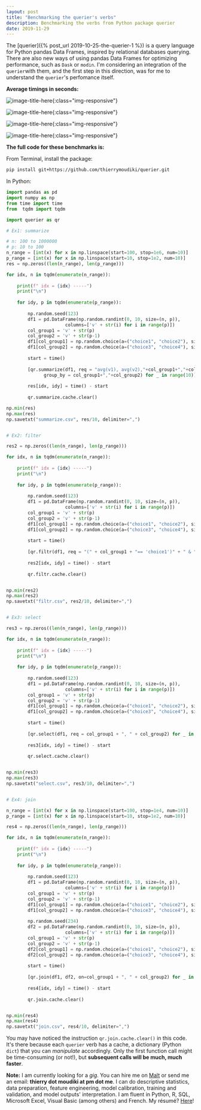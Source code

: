 ```yaml
---
layout: post
title: "Benchmarking the querier's verbs"
description: Benchmarking the verbs from Python package querier
date: 2019-11-29
---
```


The [querier]({% post_url 2019-10-25-the-querier-1 %}) is a query language for Python pandas Data Frames, inspired by relational databases querying. There are also new ways of using pandas Data Frames for optimizing performance, such as `Dask` or `modin`. I'm considering an  integration of the `querier`with them, and the first step in this direction, was for me to understand the `querier`'s perfomance itself.


__Average timings in seconds:__

![image-title-here]({{base}}/images/2019-11-29/2019-11-29-image1.png){:class="img-responsive"}

![image-title-here]({{base}}/images/2019-11-29/2019-11-29-image2.png){:class="img-responsive"}

![image-title-here]({{base}}/images/2019-11-29/2019-11-29-image3.png){:class="img-responsive"}

![image-title-here]({{base}}/images/2019-11-29/2019-11-29-image4.png){:class="img-responsive"}

__The full code for these benchmarks is:__


From Terminal, install the package:

```bash
pip install git+https://github.com/thierrymoudiki/querier.git
```

In Python: 

```python
import pandas as pd
import numpy as np
from time import time
from  tqdm import tqdm

import querier as qr

# Ex1: summarize

# n: 100 to 1000000
# p: 10 to 100
n_range = [int(x) for x in np.linspace(start=100, stop=1e6, num=10)]
p_range = [int(x) for x in np.linspace(start=10, stop=1e2, num=10)]
res = np.zeros((len(n_range), len(p_range)))

for idx, n in tqdm(enumerate(n_range)):
    
    print(f" idx = {idx} -----")
    print("\n")
    
    for idy, p in tqdm(enumerate(p_range)):
    
        np.random.seed(123)
        df1 = pd.DataFrame(np.random.randint(0, 10, size=(n, p)), 
                      columns=['v' + str(i) for i in range(p)])
        col_group1 = 'v' + str(p)
        col_group2 = 'v' + str(p-1)
        df1[col_group1] = np.random.choice(a=("choice1", "choice2"), size=n)
        df1[col_group2] = np.random.choice(a=("choice3", "choice4"), size=n)
        
        start = time()
        
        [qr.summarize(df1, req = "avg(v1), avg(v2),"+col_group1+","+col_group2, 
              group_by = col_group1+","+col_group2) for _ in range(10)]                
        
        res[idx, idy] = time() - start
        
        qr.summarize.cache.clear()

np.min(res)
np.max(res)
np.savetxt("summarize.csv", res/10, delimiter=",")


# Ex2: filter

res2 = np.zeros((len(n_range), len(p_range)))

for idx, n in tqdm(enumerate(n_range)):
    
    print(f" idx = {idx} -----")
    print("\n")
    
    for idy, p in tqdm(enumerate(p_range)):
    
        np.random.seed(123)
        df1 = pd.DataFrame(np.random.randint(0, 10, size=(n, p)), 
                      columns=['v' + str(i) for i in range(p)])
        col_group1 = 'v' + str(p)
        col_group2 = 'v' + str(p-1)
        df1[col_group1] = np.random.choice(a=("choice1", "choice2"), size=n)
        df1[col_group2] = np.random.choice(a=("choice3", "choice4"), size=n)
        
        start = time()
        
        [qr.filtr(df1, req = "(" + col_group1 + "== 'choice1')" + " & " + "(" + col_group2 + "== 'choice4')") for _ in range(10)]                
        
        res2[idx, idy] = time() - start
        
        qr.filtr.cache.clear()


np.min(res2)
np.max(res2)
np.savetxt("filtr.csv", res2/10, delimiter=",")


# Ex3: select

res3 = np.zeros((len(n_range), len(p_range)))

for idx, n in tqdm(enumerate(n_range)):
    
    print(f" idx = {idx} -----")
    print("\n")
    
    for idy, p in tqdm(enumerate(p_range)):
    
        np.random.seed(123)
        df1 = pd.DataFrame(np.random.randint(0, 10, size=(n, p)), 
                      columns=['v' + str(i) for i in range(p)])
        col_group1 = 'v' + str(p)
        col_group2 = 'v' + str(p-1)
        df1[col_group1] = np.random.choice(a=("choice1", "choice2"), size=n)
        df1[col_group2] = np.random.choice(a=("choice3", "choice4"), size=n)
        
        start = time()
        
        [qr.select(df1, req = col_group1 + ", " + col_group2) for _ in range(10)]                
        
        res3[idx, idy] = time() - start
        
        qr.select.cache.clear()


np.min(res3)
np.max(res3)
np.savetxt("select.csv", res3/10, delimiter=",")


# Ex4: join

n_range = [int(x) for x in np.linspace(start=100, stop=1e4, num=10)]
p_range = [int(x) for x in np.linspace(start=10, stop=1e2, num=10)]

res4 = np.zeros((len(n_range), len(p_range)))

for idx, n in tqdm(enumerate(n_range)):
    
    print(f" idx = {idx} -----")
    print("\n")
    
    for idy, p in tqdm(enumerate(p_range)):
    
        np.random.seed(123)
        df1 = pd.DataFrame(np.random.randint(0, 10, size=(n, p)), 
                      columns=['v' + str(i) for i in range(p)])
        col_group1 = 'v' + str(p)
        col_group2 = 'v' + str(p-1)
        df1[col_group1] = np.random.choice(a=("choice1", "choice2"), size=n)
        df1[col_group2] = np.random.choice(a=("choice3", "choice4"), size=n)
        
        np.random.seed(234)
        df2 = pd.DataFrame(np.random.randint(0, 10, size=(n, p)), 
                      columns=['v' + str(i) for i in range(p)])
        col_group1 = 'v' + str(p)
        col_group2 = 'v' + str(p-1)
        df2[col_group1] = np.random.choice(a=("choice1", "choice2"), size=n)
        df2[col_group2] = np.random.choice(a=("choice3", "choice4"), size=n)
        
        start = time()
        
        [qr.join(df1, df2, on=col_group1 + ", " + col_group2) for _ in range(10)]                
        
        res4[idx, idy] = time() - start
        
        qr.join.cache.clear()


np.min(res4)
np.max(res4)
np.savetxt("join.csv", res4/10, delimiter=",")
```

You may have noticed the instruction `qr.join.cache.clear()` in this code. It's there because each `querier` verb has a cache, a dictionary (Python `dict`) that you can _manipulate_ accordingly. Only the first function call might be time-consuming (or not!), but __subsequent calls will be much, much faster__. 

__Note:__ I am currently looking for a _gig_. You can hire me on [Malt](https://www.malt.fr/profile/thierrymoudiki) or send me an email: __thierry dot moudiki at pm dot me__. I can do descriptive statistics, data preparation, feature engineering, model calibration, training and validation, and model outputs' interpretation. I am fluent in Python, R, SQL, Microsoft Excel, Visual Basic (among others) and French. My résumé? [Here]({{base}}/cv/thierry-moudiki.pdf)!





